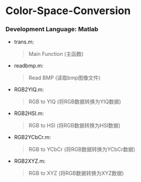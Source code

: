 # Color-Space-Conversion
   
### Development Language: Matlab  
   
* trans.m:
   > Main Function (主函数)  
* readbmp.m:
   > Read BMP (读取bmp图像文件)  
* RGB2YIQ.m:
   > RGB to YIQ (将RGB数据转换为YIQ数据)  
* RGB2HSI.m:
   > RGB to HSI (将RGB数据转换为HSI数据)  
* RGB2YCbCr.m:
   > RGB to YCbCr (将RGB数据转换为YCbCr数据)  
* RGB2XYZ.m:
   > RGB to XYZ (将RGB数据转换为XYZ数据)  
